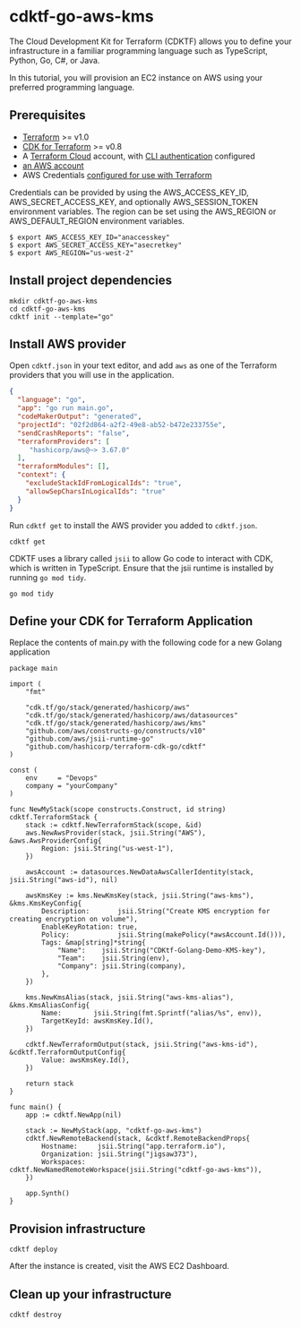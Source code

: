 # cdktf-go-aws-kms

The Cloud Development Kit for Terraform (CDKTF) allows you to define your infrastructure in a familiar programming language such as TypeScript, Python, Go, C#, or Java.

In this tutorial, you will provision an EC2 instance on AWS using your preferred programming language.

## Prerequisites

* [Terraform](https://www.terraform.io/downloads) >= v1.0
* [CDK for Terraform](https://learn.hashicorp.com/tutorials/terraform/cdktf-install) >= v0.8
* A [Terraform Cloud](https://app.terraform.io/) account, with [CLI authentication](https://learn.hashicorp.com/tutorials/terraform/cloud-login) configured
* [an AWS account](https://portal.aws.amazon.com/billing/signup?nc2=h_ct&src=default&redirect_url=https%3A%2F%2Faws.amazon.com%2Fregistration-confirmation#/start)
* AWS Credentials [configured for use with Terraform](https://registry.terraform.io/providers/hashicorp/aws/latest/docs#authentication)


Credentials can be provided by using the AWS_ACCESS_KEY_ID, AWS_SECRET_ACCESS_KEY, and optionally AWS_SESSION_TOKEN environment variables. The region can be set using the AWS_REGION or AWS_DEFAULT_REGION environment variables.

```shell
$ export AWS_ACCESS_KEY_ID="anaccesskey"
$ export AWS_SECRET_ACCESS_KEY="asecretkey"
$ export AWS_REGION="us-west-2"
```

## Install project dependencies

```shell
mkdir cdktf-go-aws-kms
cd cdktf-go-aws-kms
cdktf init --template="go"
```

## Install AWS provider
Open `cdktf.json` in your text editor, and add `aws` as one of the Terraform providers that you will use in the application.
```JSON
{
  "language": "go",
  "app": "go run main.go",
  "codeMakerOutput": "generated",
  "projectId": "02f2d864-a2f2-49e8-ab52-b472e233755e",
  "sendCrashReports": "false",
  "terraformProviders": [
	 "hashicorp/aws@~> 3.67.0"
  ],
  "terraformModules": [],
  "context": {
    "excludeStackIdFromLogicalIds": "true",
    "allowSepCharsInLogicalIds": "true"
  }
}
```
Run `cdktf get` to install the AWS provider you added to `cdktf.json`.
```SHELL
cdktf get
```

CDKTF uses a library called `jsii` to allow Go code to interact with CDK, 
which is written in TypeScript. 
Ensure that the jsii runtime is installed by running `go mod tidy`.

```SHELL
go mod tidy
```

## Define your CDK for Terraform Application

Replace the contents of main.py with the following code for a new Golang application

```golang
package main

import (
	"fmt"

	"cdk.tf/go/stack/generated/hashicorp/aws"
	"cdk.tf/go/stack/generated/hashicorp/aws/datasources"
	"cdk.tf/go/stack/generated/hashicorp/aws/kms"
	"github.com/aws/constructs-go/constructs/v10"
	"github.com/aws/jsii-runtime-go"
	"github.com/hashicorp/terraform-cdk-go/cdktf"
)

const (
	env     = "Devops"
	company = "yourCompany"
)

func NewMyStack(scope constructs.Construct, id string) cdktf.TerraformStack {
	stack := cdktf.NewTerraformStack(scope, &id)
	aws.NewAwsProvider(stack, jsii.String("AWS"), &aws.AwsProviderConfig{
		Region: jsii.String("us-west-1"),
	})

	awsAccount := datasources.NewDataAwsCallerIdentity(stack, jsii.String("aws-id"), nil)

	awsKmsKey := kms.NewKmsKey(stack, jsii.String("aws-kms"), &kms.KmsKeyConfig{
		Description:       jsii.String("Create KMS encryption for creating encryption on volume"),
		EnableKeyRotation: true,
		Policy:            jsii.String(makePolicy(*awsAccount.Id())),
		Tags: &map[string]*string{
			"Name":    jsii.String("CDKtf-Golang-Demo-KMS-key"),
			"Team":    jsii.String(env),
			"Company": jsii.String(company),
		},
	})

	kms.NewKmsAlias(stack, jsii.String("aws-kms-alias"), &kms.KmsAliasConfig{
		Name:        jsii.String(fmt.Sprintf("alias/%s", env)),
		TargetKeyId: awsKmsKey.Id(),
	})

	cdktf.NewTerraformOutput(stack, jsii.String("aws-kms-id"), &cdktf.TerraformOutputConfig{
		Value: awsKmsKey.Id(),
	})

	return stack
}

func main() {
	app := cdktf.NewApp(nil)

	stack := NewMyStack(app, "cdktf-go-aws-kms")
	cdktf.NewRemoteBackend(stack, &cdktf.RemoteBackendProps{
		Hostname:     jsii.String("app.terraform.io"),
		Organization: jsii.String("jigsaw373"),
		Workspaces:   cdktf.NewNamedRemoteWorkspace(jsii.String("cdktf-go-aws-kms")),
	})

	app.Synth()
}

```
## Provision infrastructure
```shell
cdktf deploy
```
After the instance is created, visit the AWS EC2 Dashboard.

## Clean up your infrastructure
```shell
cdktf destroy
```
